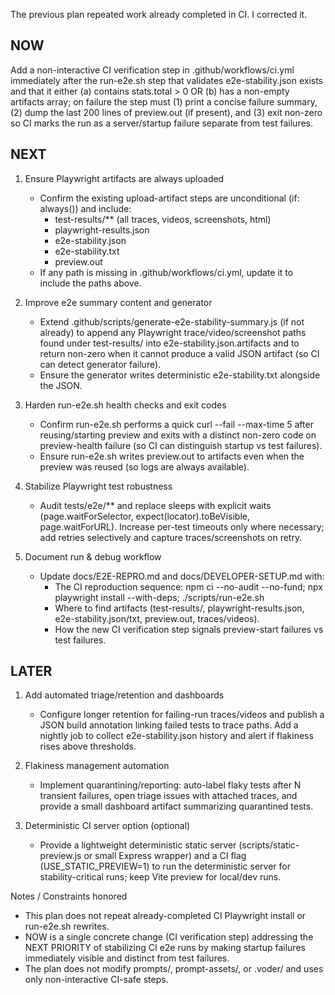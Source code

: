 The previous plan repeated work already completed in CI. I corrected it.

## NOW
Add a non-interactive CI verification step in .github/workflows/ci.yml immediately after the run-e2e.sh step that validates e2e-stability.json exists and that it either (a) contains stats.total > 0 OR (b) has a non-empty artifacts array; on failure the step must (1) print a concise failure summary, (2) dump the last 200 lines of preview.out (if present), and (3) exit non-zero so CI marks the run as a server/startup failure separate from test failures.

## NEXT
1. Ensure Playwright artifacts are always uploaded
   - Confirm the existing upload-artifact steps are unconditional (if: always()) and include:
     - test-results/** (all traces, videos, screenshots, html)
     - playwright-results.json
     - e2e-stability.json
     - e2e-stability.txt
     - preview.out
   - If any path is missing in .github/workflows/ci.yml, update it to include the paths above.

2. Improve e2e summary content and generator
   - Extend .github/scripts/generate-e2e-stability-summary.js (if not already) to append any Playwright trace/video/screenshot paths found under test-results/ into e2e-stability.json.artifacts and to return non-zero when it cannot produce a valid JSON artifact (so CI can detect generator failure).
   - Ensure the generator writes deterministic e2e-stability.txt alongside the JSON.

3. Harden run-e2e.sh health checks and exit codes
   - Confirm run-e2e.sh performs a quick curl --fail --max-time 5 after reusing/starting preview and exits with a distinct non-zero code on preview-health failure (so CI can distinguish startup vs test failures).
   - Ensure run-e2e.sh writes preview.out to artifacts even when the preview was reused (so logs are always available).

4. Stabilize Playwright test robustness
   - Audit tests/e2e/** and replace sleeps with explicit waits (page.waitForSelector, expect(locator).toBeVisible, page.waitForURL). Increase per-test timeouts only where necessary; add retries selectively and capture traces/screenshots on retry.

5. Document run & debug workflow
   - Update docs/E2E-REPRO.md and docs/DEVELOPER-SETUP.md with:
     - The CI reproduction sequence: npm ci --no-audit --no-fund; npx playwright install --with-deps; ./scripts/run-e2e.sh
     - Where to find artifacts (test-results/, playwright-results.json, e2e-stability.json/txt, preview.out, traces/videos).
     - How the new CI verification step signals preview-start failures vs test failures.

## LATER
1. Add automated triage/retention and dashboards
   - Configure longer retention for failing-run traces/videos and publish a JSON build annotation linking failed tests to trace paths. Add a nightly job to collect e2e-stability.json history and alert if flakiness rises above thresholds.

2. Flakiness management automation
   - Implement quarantining/reporting: auto-label flaky tests after N transient failures, open triage issues with attached traces, and provide a small dashboard artifact summarizing quarantined tests.

3. Deterministic CI server option (optional)
   - Provide a lightweight deterministic static server (scripts/static-preview.js or small Express wrapper) and a CI flag (USE_STATIC_PREVIEW=1) to run the deterministic server for stability-critical runs; keep Vite preview for local/dev runs.

Notes / Constraints honored
- This plan does not repeat already-completed CI Playwright install or run-e2e.sh rewrites.
- NOW is a single concrete change (CI verification step) addressing the NEXT PRIORITY of stabilizing CI e2e runs by making startup failures immediately visible and distinct from test failures.
- The plan does not modify prompts/, prompt-assets/, or .voder/ and uses only non-interactive CI-safe steps.